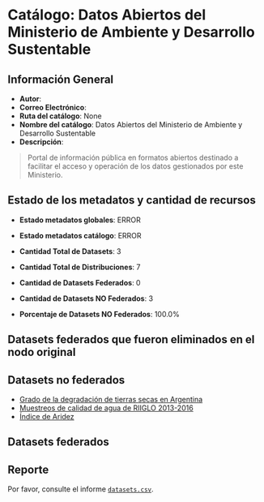 
# Catálogo: Datos Abiertos del Ministerio de Ambiente y Desarrollo Sustentable

## Información General

- **Autor**: 
- **Correo Electrónico**: 
- **Ruta del catálogo**: None
- **Nombre del catálogo**: Datos Abiertos del Ministerio de Ambiente y Desarrollo Sustentable
- **Descripción**:

> Portal de información pública en formatos abiertos destinado a facilitar el acceso y operación de los datos gestionados por este Ministerio.

## Estado de los metadatos y cantidad de recursos

- **Estado metadatos globales**: ERROR
- **Estado metadatos catálogo**: ERROR
- **Cantidad Total de Datasets**: 3
- **Cantidad Total de Distribuciones**: 7

- **Cantidad de Datasets Federados**: 0
- **Cantidad de Datasets NO Federados**: 3
- **Porcentaje de Datasets NO Federados**: 100.0%

## Datasets federados que fueron eliminados en el nodo original



## Datasets no federados

- [Grado de la degradación de tierras secas en Argentina](www.desertificacion.gob.ar)
- [Muestreos de calidad de agua de RIIGLO 2013-2016](http://calidaddeagua.ambiente.gob.ar)
- [Índice de Aridez](www.desertificacion.gob.ar)

## Datasets federados



## Reporte

Por favor, consulte el informe [`datasets.csv`](datasets.csv).
